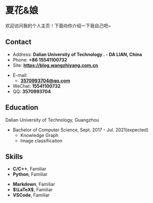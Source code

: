 # 夏花&娘

欢迎访问我的个人主页！下面向你介绍一下我自己吧\~

<!-- .slide -->

## Contact

- Address: **Dalian University of Technology . - DA LIAN, China**
- Phone: **+86 15541100732**
- Site: **<https://blog.wangzhiyang.com.cn>**

<!-- .slide vertical=true -->

- E-mail:
  - **[3570993704@qq.com](mailto:3570993704@qq.com)**
- WeChat: **15541100732**
- QQ: **3570993704**

<!-- .slide -->

## Education

<!-- .slide vertical=true -->

Dalian University of Technology, Guangzhou

- Bachelor of Computer Science, Sept. 2017 - Jul. 2021(expected)
  - Knowledge Graph
  - Image classification

<!-- .slide -->

## Skills

<!-- .slide vertical=true -->

- **C/C++**, Familiar
- **Python**, Familiar

<!-- .slide vertical=true -->

- **Markdown**, Familiar
- **$\LaTeX$**, Familiar
- **VSCode**, Familiar
